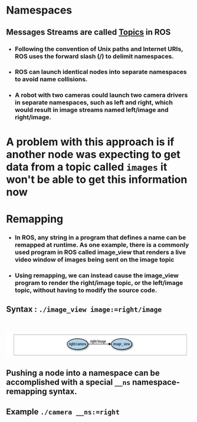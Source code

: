 # Namespaces
## Messages Streams are called [Topics](../ROS1/Topics.md) in ROS

- ### Following the convention of Unix paths and Internet URIs, ROS uses the forward slash (/) to delimit namespaces. 
- ### ROS can launch identical nodes into separate namespaces to avoid name collisions.
- ### A robot with two cameras could launch two camera drivers in separate namespaces, such as left and right, which would result in image streams named left/image and right/image.

# A problem with this approach is if another node was expecting to get data from a topic called `images` it won't be able to get this information now

# Remapping

- ### In ROS, any string in a program that defines a name can be remapped at runtime. As one example, there is a commonly used program in ROS called image_view that renders a live video window of images being sent on the image topic
- ### Using remapping, we can instead cause the image_view program to render the right/image topic, or the left/image topic, without having to modify the source code.
## Syntax :  `./image_view image:=right/image` 
<br>

![](<Images/Remapping Diagram.png>)

## Pushing a node into a namespace can be accomplished with a special `__ns` namespace-remapping syntax. 

## Example `./camera __ns:=right`






